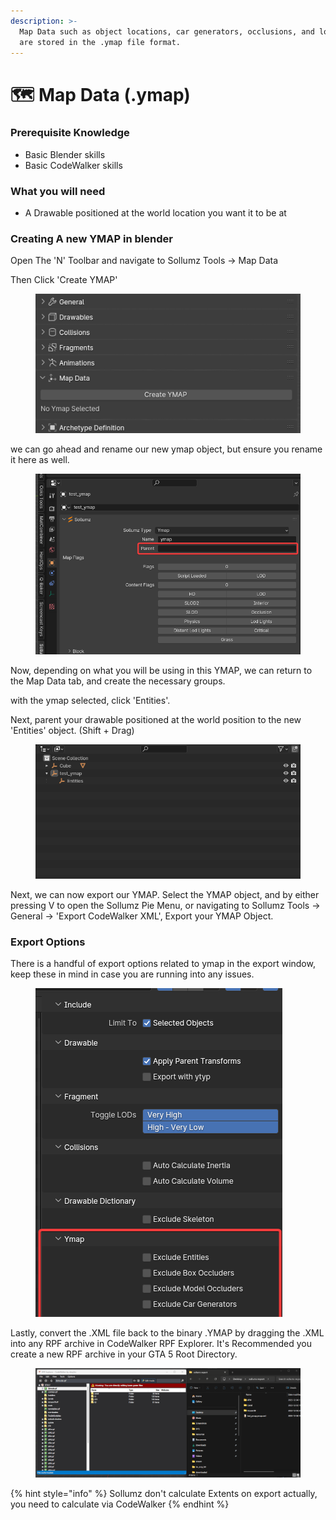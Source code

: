 ```yaml
---
description: >-
  Map Data such as object locations, car generators, occlusions, and lod lights
  are stored in the .ymap file format.
---
```


# 🗺️ Map Data (.ymap)

### Prerequisite Knowledge

* Basic Blender skills
* Basic CodeWalker skills

### What you will need

* A Drawable positioned at the world location you want it to be at

### Creating A new YMAP in blender

Open The 'N' Toolbar and navigate to Sollumz Tools -> Map Data

Then Click 'Create YMAP'

<figure><img src="../.gitbook/assets/image (100).png" alt=""><figcaption></figcaption></figure>

we can go ahead and rename our new ymap object, but ensure you rename it here as well.

<figure><img src="../.gitbook/assets/image (101).png" alt=""><figcaption></figcaption></figure>

Now, depending on what you will be using in this YMAP, we can return to the Map Data tab, and create the necessary groups.&#x20;

with the ymap selected, click 'Entities'.

Next, parent your drawable positioned at the world position to the new 'Entities' object. (Shift + Drag)

<figure><img src="../.gitbook/assets/gqSdKjh.gif" alt=""><figcaption></figcaption></figure>

Next, we can now export our YMAP. Select the YMAP object, and by either pressing V to open the Sollumz Pie Menu, or navigating to Sollumz Tools -> General -> 'Export CodeWalker XML', Export your YMAP Object.&#x20;

### Export Options

There is a handful of export options related to ymap in the export window, keep these in mind in case you are running into any issues.

<figure><img src="../.gitbook/assets/image (102).png" alt=""><figcaption></figcaption></figure>

Lastly, convert the .XML file back to the binary .YMAP by dragging the .XML into any RPF archive in CodeWalker RPF Explorer. It's Recommended you create a new RPF archive in your GTA 5 Root Directory.&#x20;

<figure><img src="../.gitbook/assets/CmLabQ1 (1).gif" alt=""><figcaption></figcaption></figure>

{% hint style="info" %}
Sollumz don't calculate Extents on export actually, you need to calculate via CodeWalker
{% endhint %}

<figure><img src="../.gitbook/assets/ymap_extents.gif" alt=""><figcaption></figcaption></figure>
